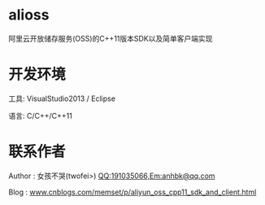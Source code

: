 alioss
======
阿里云开放储存服务(OSS)的C++11版本SDK以及简单客户端实现 

开发环境
========
工具: VisualStudio2013 / Eclipse

语言: C/C++/C++11

联系作者
========
Author  : 女孩不哭(twofei>) <QQ:191035066,Em:anhbk@qq.com>

Blog    : www.cnblogs.com/memset/p/aliyun_oss_cpp11_sdk_and_client.html
